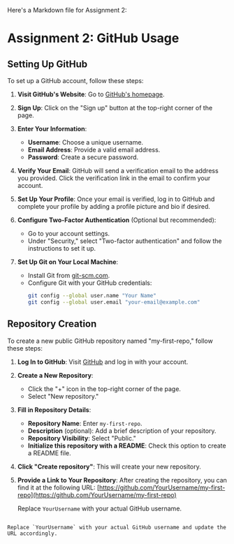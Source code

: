 Here's a Markdown file for Assignment 2:

# Assignment 2: GitHub Usage

## Setting Up GitHub

To set up a GitHub account, follow these steps:

1. **Visit GitHub's Website**:
   Go to [GitHub's homepage](https://github.com/).

2. **Sign Up**:
   Click on the "Sign up" button at the top-right corner of the page.

3. **Enter Your Information**:
   - **Username**: Choose a unique username.
   - **Email Address**: Provide a valid email address.
   - **Password**: Create a secure password.

4. **Verify Your Email**:
   GitHub will send a verification email to the address you provided. Click the verification link in the email to confirm your account.

5. **Set Up Your Profile**:
   Once your email is verified, log in to GitHub and complete your profile by adding a profile picture and bio if desired.

6. **Configure Two-Factor Authentication** (Optional but recommended):
   - Go to your account settings.
   - Under "Security," select "Two-factor authentication" and follow the instructions to set it up.

7. **Set Up Git on Your Local Machine**:
   - Install Git from [git-scm.com](https://git-scm.com/).
   - Configure Git with your GitHub credentials:
     ```bash
     git config --global user.name "Your Name"
     git config --global user.email "your-email@example.com"
     ```

## Repository Creation

To create a new public GitHub repository named "my-first-repo," follow these steps:

1. **Log In to GitHub**:
   Visit [GitHub](https://github.com/) and log in with your account.

2. **Create a New Repository**:
   - Click the "+" icon in the top-right corner of the page.
   - Select "New repository."

3. **Fill in Repository Details**:
   - **Repository Name**: Enter `my-first-repo`.
   - **Description** (optional): Add a brief description of your repository.
   - **Repository Visibility**: Select "Public."
   - **Initialize this repository with a README**: Check this option to create a README file.

4. **Click "Create repository"**:
   This will create your new repository.

5. **Provide a Link to Your Repository**:
   After creating the repository, you can find it at the following URL:
   [https://github.com/YourUsername/my-first-repo](https://github.com/YourUsername/my-first-repo)

   Replace `YourUsername` with your actual GitHub username.
```

Replace `YourUsername` with your actual GitHub username and update the URL accordingly.
